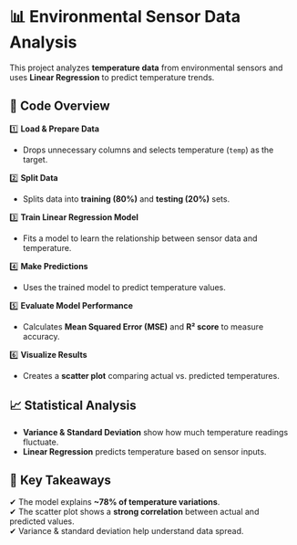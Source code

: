 # 📊 Environmental Sensor Data Analysis

This project analyzes **temperature data** from environmental sensors and uses **Linear Regression** to predict temperature trends.

## 📝 Code Overview  

1️⃣ **Load & Prepare Data**  
   - Drops unnecessary columns and selects temperature (`temp`) as the target.  

2️⃣ **Split Data**  
   - Splits data into **training (80%)** and **testing (20%)** sets.  

3️⃣ **Train Linear Regression Model**  
   - Fits a model to learn the relationship between sensor data and temperature.  

4️⃣ **Make Predictions**  
   - Uses the trained model to predict temperature values.  

5️⃣ **Evaluate Model Performance**  
   - Calculates **Mean Squared Error (MSE)** and **R² score** to measure accuracy.  

6️⃣ **Visualize Results**  
   - Creates a **scatter plot** comparing actual vs. predicted temperatures.  

## 📈 Statistical Analysis  
- **Variance & Standard Deviation** show how much temperature readings fluctuate.  
- **Linear Regression** predicts temperature based on sensor inputs.  

## 🎯 Key Takeaways  
✔ The model explains **~78% of temperature variations**.  
✔ The scatter plot shows a **strong correlation** between actual and predicted values.  
✔ Variance & standard deviation help understand data spread.  
